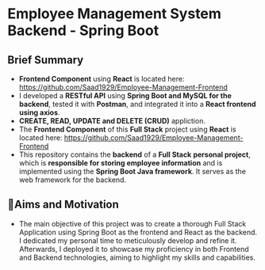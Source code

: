 # Employee Management System Backend - Spring Boot
## Brief Summary
- **Frontend Component** using **React** is located here: https://github.com/Saad1929/Employee-Management-Frontend
- I developed a **RESTful API** using **Spring Boot and MySQL for the backend**, tested it with **Postman**, and integrated it into a **React frontend using axios**.
- **CREATE, READ, UPDATE and DELETE (CRUD)** appliction.
- The **Frontend Component** of this **Full Stack** project using **React** is located here: https://github.com/Saad1929/Employee-Management-Frontend
- This repository contains the **backend** of a **Full Stack** **personal project**, which is **responsible for storing employee information** and is implemented using the **Spring Boot Java framework**. It serves as the web framework for the backend.
## 🎯Aims and Motivation
- The main objective of this project was to create a thorough Full Stack Application using Spring Boot as the frontend and React as the backend. I dedicated my personal time to meticulously develop and refine it. Afterwards, I deployed it to showcase my proficiency in both Frontend and Backend technologies, aiming to highlight my skills and capabilities.
